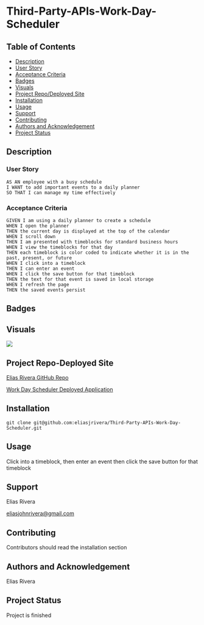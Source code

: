 # Third-Party-APIs-Work-Day-Scheduler

## Table of Contents
- [Description](#description)
- [User Story](#user-story)
- [Acceptance Criteria](#acceptance-criteria)
- [Badges](#badges)
- [Visuals](#visuals)
- [Project Repo/Deployed Site](#project-repo-deployed-site)
- [Installation](#installation)
- [Usage](#usage)
- [Support](#support)
- [Contributing](#contributing)
- [Authors and Acknowledgement](#authors-and-acknowledgement)
- [Project Status](#project-status)

## Description
  
### User Story
  
```
AS AN employee with a busy schedule
I WANT to add important events to a daily planner
SO THAT I can manage my time effectively
```
  
### Acceptance Criteria
  
``` 
GIVEN I am using a daily planner to create a schedule
WHEN I open the planner
THEN the current day is displayed at the top of the calendar
WHEN I scroll down
THEN I am presented with timeblocks for standard business hours
WHEN I view the timeblocks for that day
THEN each timeblock is color coded to indicate whether it is in the past, present, or future
WHEN I click into a timeblock
THEN I can enter an event
WHEN I click the save button for that timeblock
THEN the text for that event is saved in local storage
WHEN I refresh the page
THEN the saved events persist
```

## Badges

## Visuals
![](./gif/app.gif)

## Project Repo-Deployed Site
[Elias Rivera GitHub Repo](https://github.com/eliasjrivera/Third-Party-APIs-Work-Day-Scheduler)

[Work Day Scheduler Deployed Application](https://eliasjrivera.github.io/Third-Party-APIs-Work-Day-Scheduler/)

## Installation
`git clone git@github.com:eliasjrivera/Third-Party-APIs-Work-Day-Scheduler.git`
  
## Usage
  
Click into a timeblock, then enter an event then click the save button for that timeblock

## Support
Elias Rivera

eliasjohnrivera@gmail.com

## Contributing
Contributors should read the installation section

## Authors and Acknowledgement
Elias Rivera

## Project Status
Project is finished
